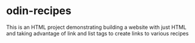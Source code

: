 # odin-recipes

This is an HTML project demonstrating building a website with just HTML and taking advantage of link and list tags to create links to various recipes

